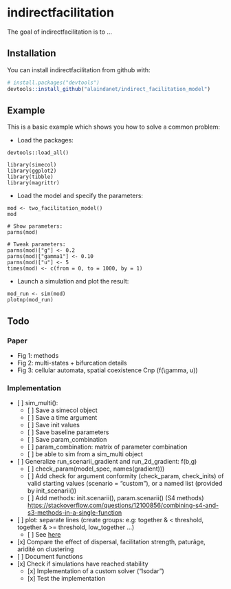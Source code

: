 
<!-- README.md is generated from README.Rmd. Please edit that file -->

# indirectfacilitation

The goal of indirectfacilitation is to …

## Installation

You can install indirectfacilitation from github with:

``` r
# install.packages("devtools")
devtools::install_github("alaindanet/indirect_facilitation_model")
```

## Example

This is a basic example which shows you how to solve a common problem:

  - Load the packages:

<!-- end list -->

    devtools::load_all()
    
    library(simecol)
    library(ggplot2)
    library(tibble)
    library(magrittr)

  - Load the model and specify the parameters:

<!-- end list -->

    mod <- two_facilitation_model()
    mod
    
    # Show parameters:
    parms(mod)
    
    # Tweak parameters:
    parms(mod)["g"] <- 0.2
    parms(mod)["gamma1"] <- 0.10
    parms(mod)["u"] <- 5 
    times(mod) <- c(from = 0, to = 1000, by = 1)

  - Launch a simulation and plot the result:

<!-- end list -->

    mod_run <- sim(mod)
    plotnp(mod_run)

## Todo

### Paper

  - Fig 1: methods
  - Fig 2: multi-states + bifurcation details
  - Fig 3: cellular automata, spatial coexistence Cnp \(f(\gamma, u)\)

### Implementation

  - \[ \] sim\_multi():
      - \[ \] Save a simecol object
      - \[ \] Save a time argument
      - \[ \] Save init values
      - \[ \] Save baseline parameters
      - \[ \] Save param\_combination
      - \[ \] param\_combination: matrix of parameter combination
      - \[ \] be able to sim from a sim\_multi object
  - \[ \] Generalize run\_scenarii\_gradient and run\_2d\_gradient:
    f(b,g)
      - \[ \] check\_param(model\_spec, names(gradient)))
      - \[ \] Add check for argument conformity (check\_param,
        check\_inits) of valid starting values (scenario = “custom”), or
        a named list (provided by init\_scenarii())
      - \[ \] Add methods: init.scenarii(), param.scenarii() (S4
        methods)
        <https://stackoverflow.com/questions/12100856/combining-s4-and-s3-methods-in-a-single-function>
  - \[ \] plot: separate lines (create groups: e.g: together & \<
    threshold, together & \>= threshold, low\_together …)
      - \[ \] See [here](https://stackoverflow.com/a/23863893/5968131)
  - \[x\] Compare the effect of dispersal, facilitation strength,
    paturâge, aridité on clustering  
  - \[ \] Document functions
  - \[x\] Check if simulations have reached stability
      - \[x\] Implementation of a custom solver (“lsodar”)
      - \[x\] Test the implementation
